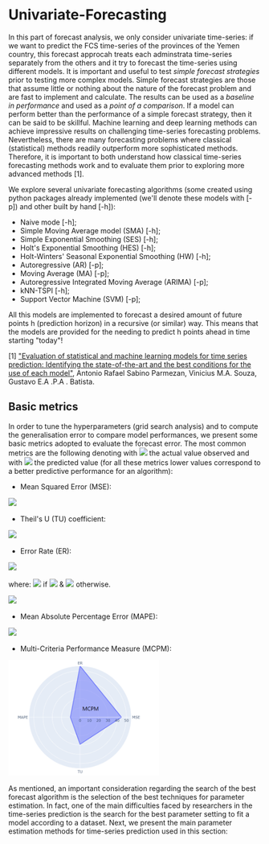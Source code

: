 # Univariate-Forecasting

In this part of forecast analysis, we only consider univariate time-series: if we want to predict the FCS time-series of the provinces of the Yemen country, this forecast approcah treats each adminstrata time-series separately from the others and it try to forecast the time-series using different models. It is important and useful to test *simple forecast strategies* prior to testing more complex models. Simple forecast strategies are those that assume little or nothing about the nature of the forecast problem and are fast to implement and calculate. The results can be used as a *baseline in performance* and used as a *point of a comparison*. If a model can perform better than the performance of a simple forecast strategy, then it can be said to be skillful. Machine learning and deep learning methods can achieve impressive results on challenging time-series forecasting problems. Nevertheless, there are many forecasting problems where classical (statistical) methods readily outperform more sophisticated methods. Therefore, it is important to both understand how classical time-series forecasting methods work and to evaluate them prior to exploring more advanced methods [1].

We explore several univariate forecasting algorithms (some created using python packages already implemented (we'll denote these models with [-p]) and other built by hand [-h]):

- Naive mode [-h];
- Simple Moving Average model (SMA) [-h];
- Simple Exponential Smoothing (SES) [-h];
- Holt's Exponential Smoothing (HES) [-h];
- Holt-Winters' Seasonal Exponential Smoothing (HW) [-h];
- Autoregressive (AR) [-p];
- Moving Average (MA) [-p];
- Autoregressive Integrated Moving Average (ARIMA) [-p];
- kNN-TSPI [-h];
- Support Vector Machine (SVM) [-p];

All this models are implemented to forecast a desired amount of future points h (prediction horizon) in a recursive (or similar) way. This means that the models are provided for the needing to predict h points ahead in time starting "today"!

[1] ["Evaluation of statistical and machine learning models for time series prediction: Identifying the state-of-the-art and the best conditions for the use of each model"](https://www.sciencedirect.com/science/article/pii/S0020025519300945), Antonio Rafael Sabino Parmezan, Vinicius M.A. Souza, Gustavo E.A .P.A . Batista.

## Basic metrics

In order to tune the hyperparameters (grid search analysis) and to compute the generalisation error to compare model performances, we present some basic metrics adopted to evaluate the forecast error. The most common metrics are the following denoting with <img src="https://render.githubusercontent.com/render/math?math=z_t"> the actual value observed and with <img src="https://render.githubusercontent.com/render/math?math=\hat{z}_t"> the predicted value (for all these metrics lower values correspond to a better predictive performance for an algorithm):

- Mean Squared Error (MSE):

<img src="https://render.githubusercontent.com/render/math?math=MSE = \frac{1}{h} \sum_{t = 1}^{h} (z_t - \hat{z}_t)^2">

- Theil's U (TU) coefficient:

<img src="https://render.githubusercontent.com/render/math?math=TU = \frac{\sum_{t = 1}^{h} (z_t - \hat{z}_t)^2}{\sum_{t = 1}^{h} (z_t - z_{t-1})^2}">

- Error Rate (ER):

<img src="https://render.githubusercontent.com/render/math?math=POCID = \frac{\sum_{t = 1}^{h} D_t}{h} \cdot 100">

where: <img src="https://render.githubusercontent.com/render/math?math=D_t = 1"> if <img src="https://render.githubusercontent.com/render/math?math=(\hat{z}_t - \hat{z}_{t - 1})(z_t - z_{t-1}) > 0"> & <img src="https://render.githubusercontent.com/render/math?math=D_t = 0"> otherwise.

<img src="https://render.githubusercontent.com/render/math?math=ER = 100 - POCID">

- Mean Absolute Percentage Error (MAPE):

<img src="https://render.githubusercontent.com/render/math?math=MAPE = \frac{1}{h} \sum_{t = 1}^{h} |\frac{(z_t - \hat{z}_t)^2}{z_t}| \cdot 100">

- Multi-Criteria Performance Measure (MCPM): 

<img src="./images/MCPM.png" width="300">


As mentioned, an important consideration regarding the search of the best forecast algorithm is the selection of the best techniques for parameter estimation. In fact, one of the main difficulties faced by researchers in the time-series prediction is the search for the best parameter setting to fit a model according to a dataset. Next, we present the main parameter estimation methods for time-series prediction used in this section:














